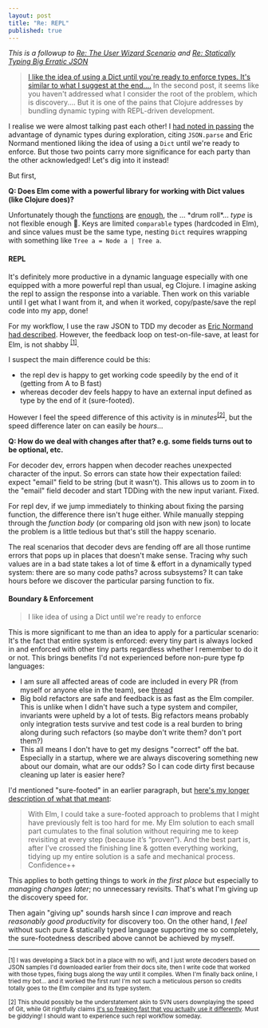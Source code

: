 ```yaml
---
layout: post
title: "Re: REPL"
published: true
---
```


_This is a followup to [Re: The User Wizard Scenario](/weblog/2022/03/regarding-the-user-wizard-scenario.html) and [Re: Statically Typing Big Erratic JSON](/weblog/2022/03/regarding2-statically-typing-big-erratic-json.html)_

> [I like the idea of using a Dict until you're ready to enforce types. It's similar to what I suggest at the end....](https://twitter.com/ericnormand/status/1499053983050125315)
> In the second post, it seems like you haven't addressed what I consider the root of the problem, which is discovery....
> But it is one of the pains that Clojure addresses by bundling dynamic typing with REPL-driven development.

I realise we were almost talking past each other! I [had noted in passing](/weblog/2022/03/regarding2-statically-typing-big-erratic-json.html) the advantage of dynamic types during exploration, citing `JSON.parse` and Eric Normand mentioned liking the idea of using a `Dict` until we're ready to enforce. But those two points carry more significance for each party than the other acknowledged! Let's dig into it instead!

But first,

**Q: Does Elm come with a powerful library for working with Dict values (like Clojure does)?**

Unfortunately though the [functions](https://package.elm-lang.org/packages/elm/core/latest/Dict) are [enough](https://package.elm-lang.org/packages/elm-community/dict-extra/latest/), the ... \*drum roll\*... _type_ is not flexible enough 🙈. Keys are limited `comparable` types (hardcoded in Elm), and since values must be the same type, nesting `Dict` requires wrapping with something like `Tree a = Node a | Tree a`.

#### **REPL**

It's definitely more productive in a dynamic language especially with one equipped with a more powerful repl than usual, eg Clojure. I imagine asking the repl to assign the response into a variable. Then work on this variable until I get what I want from it, and when it worked, copy/paste/save the repl code into my app, done!

For my workflow, I use the raw JSON to TDD my decoder as [Eric Normand had described](https://twitter.com/ericnormand/status/1499055989240176642). However, the feedback loop on test-on-file-save, at least for Elm, is not shabby <sup>[[1]](#footnote1)</sup>.

I suspect the main difference could be this:
- the repl dev is happy to get working code speedily by the end of it (getting from A to B fast)
- whereas decoder dev feels happy to have an external input defined as type by the end of it (sure-footed).

However I feel the speed difference of this activity is in _minutes_<sup>[[2]](#footnote2)</sup>, but the speed difference later on can easily be _hours_...

**Q: How do we deal with changes after that? e.g. some fields turns out to be optional, etc.**

For decoder dev, errors happen when decoder reaches unexpected character of the input. So errors can state how their expectation failed: expect "email" field to be string (but it wasn't). This allows us to zoom in to the "email" field decoder and start TDDing with the new input variant. Fixed.

For repl dev, if we jump immediately to thinking about fixing the parsing function, the difference there isn't huge either. While manually stepping through the _function body_ (or comparing old json with new json) to locate the problem is a little tedious but that's still the happy scenario.

The real scenarios that decoder devs are fending off are all those runtime errors that pops up in places that doesn't make sense. Tracing why such values are in a bad state takes a lot of time & effort in a dynamically typed system: there are so many code paths? across subsystems? It can take hours before we discover the particular parsing function to fix.

#### **Boundary & Enforcement**

> I like idea of using a Dict until we're ready to enforce

This is more significant to me than an idea to apply for a particular scenario: It's the fact that entire system is enforced: every tiny part is always locked in and enforced with other tiny parts regardless whether I remember to do it or not. This brings benefits I'd not experienced before non-pure type fp languages:

- I am sure all affected areas of code are included in every PR (from myself or anyone else in the team), see [thread](https://twitter.com/choonkeat/status/1494480136036810755)
- Big bold refactors are safe and feedback is as fast as the Elm compiler. This is unlike when I didn't have such a type system and compiler, invariants were upheld by a lot of tests. Big refactors means probably only integration tests survive and test code is a real burden to bring along during such refactors (so maybe don't write them? don't port them?)
- This all means I don't have to get my designs "correct" off the bat. Especially in a startup, where we are always discovering something new about our domain, what are our odds? So I can code dirty first because cleaning up later is easier here?

I'd mentioned "sure-footed" in an earlier paragraph, but [here's my longer description of what that meant](https://discourse.elm-lang.org/t/what-are-your-favorite-things-about-elm/6947/71):

> With Elm, I could take a sure-footed approach to problems that I might have previously felt is too hard for me. My Elm solution to each small part cumulates to the final solution without requiring me to keep revisiting at every step (because it’s “proven”). And the best part is, after I’ve crossed the finishing line & gotten everything working, tidying up my entire solution is a safe and mechanical process. Confidence++

This applies to both getting things to work _in the first place_ but especially to _managing changes later_; no unnecessary revisits. That's what I'm giving up the discovery speed for.

Then again "giving up" sounds harsh since I _can_ improve and reach _reasonably good productivity_ for discovery too. On the other hand, I _feel_ without such pure & statically typed language supporting me so completely, the sure-footedness described above cannot be achieved by myself.

---

<sub><a name="footnote1">[1]</a> I was developing a Slack bot in a place with no wifi, and I just wrote decoders based on JSON samples I'd downloaded earlier from their docs site, then I write code that worked with those types, fixing bugs along the way until it compiles. When I'm finally back online, I tried my bot... and it worked the first run! I'm not such a meticulous person so credits totally goes to the Elm compiler and its type system.</sub><br/>

<sub><a name="footnote2">[2]</a> This should possibly be the understatement akin to SVN users downplaying the speed of Git, while Git rightfully claims [it's so freaking fast that you actually use it differently](https://youtu.be/4XpnKHJAok8). Must be giddying! I should want to experience such repl workflow someday.</sub><br/>
